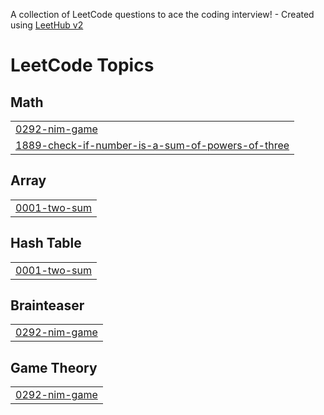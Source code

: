 A collection of LeetCode questions to ace the coding interview! - Created using [LeetHub v2](https://github.com/arunbhardwaj/LeetHub-2.0)
<!---LeetCode Topics Start-->
# LeetCode Topics
## Math
|  |
| ------- |
| [0292-nim-game](https://github.com/1Zholdoshbek/30github/tree/master/0292-nim-game) |
| [1889-check-if-number-is-a-sum-of-powers-of-three](https://github.com/1Zholdoshbek/30github/tree/master/1889-check-if-number-is-a-sum-of-powers-of-three) |
## Array
|  |
| ------- |
| [0001-two-sum](https://github.com/1Zholdoshbek/30github/tree/master/0001-two-sum) |
## Hash Table
|  |
| ------- |
| [0001-two-sum](https://github.com/1Zholdoshbek/30github/tree/master/0001-two-sum) |
## Brainteaser
|  |
| ------- |
| [0292-nim-game](https://github.com/1Zholdoshbek/30github/tree/master/0292-nim-game) |
## Game Theory
|  |
| ------- |
| [0292-nim-game](https://github.com/1Zholdoshbek/30github/tree/master/0292-nim-game) |
<!---LeetCode Topics End-->